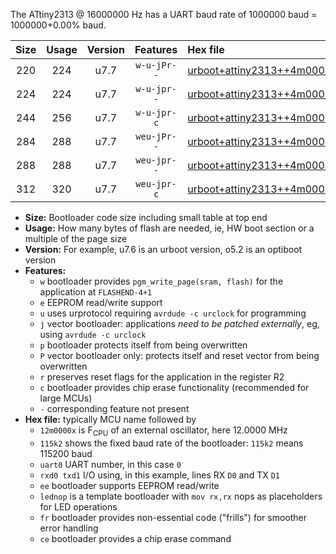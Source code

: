 The ATtiny2313 @ 16000000 Hz has a UART baud rate of 1000000 baud = 1000000+0.00% baud.

|Size|Usage|Version|Features|Hex file|
|:-:|:-:|:-:|:-:|:--|
|220|224|u7.7|`w-u-jPr--`|[urboot+attiny2313++4m0000x++250k0_uart0_rxd0_txd1_lednop.hex](https://raw.githubusercontent.com/stefanrueger/urboot.hex/main/mcus/attiny2313/external_oscillator/fcpu++4m0000_Hz/br++250k0_bps/urboot+attiny2313++4m0000x++250k0_uart0_rxd0_txd1_lednop.hex)|
|224|224|u7.7|`w-u-jpr--`|[urboot+attiny2313++4m0000x++250k0_uart0_rxd0_txd1_lednop_fr.hex](https://raw.githubusercontent.com/stefanrueger/urboot.hex/main/mcus/attiny2313/external_oscillator/fcpu++4m0000_Hz/br++250k0_bps/urboot+attiny2313++4m0000x++250k0_uart0_rxd0_txd1_lednop_fr.hex)|
|244|256|u7.7|`w-u-jpr-c`|[urboot+attiny2313++4m0000x++250k0_uart0_rxd0_txd1_lednop_fr_ce.hex](https://raw.githubusercontent.com/stefanrueger/urboot.hex/main/mcus/attiny2313/external_oscillator/fcpu++4m0000_Hz/br++250k0_bps/urboot+attiny2313++4m0000x++250k0_uart0_rxd0_txd1_lednop_fr_ce.hex)|
|284|288|u7.7|`weu-jPr--`|[urboot+attiny2313++4m0000x++250k0_uart0_rxd0_txd1_ee_lednop.hex](https://raw.githubusercontent.com/stefanrueger/urboot.hex/main/mcus/attiny2313/external_oscillator/fcpu++4m0000_Hz/br++250k0_bps/urboot+attiny2313++4m0000x++250k0_uart0_rxd0_txd1_ee_lednop.hex)|
|288|288|u7.7|`weu-jpr--`|[urboot+attiny2313++4m0000x++250k0_uart0_rxd0_txd1_ee_lednop_fr.hex](https://raw.githubusercontent.com/stefanrueger/urboot.hex/main/mcus/attiny2313/external_oscillator/fcpu++4m0000_Hz/br++250k0_bps/urboot+attiny2313++4m0000x++250k0_uart0_rxd0_txd1_ee_lednop_fr.hex)|
|312|320|u7.7|`weu-jpr-c`|[urboot+attiny2313++4m0000x++250k0_uart0_rxd0_txd1_ee_lednop_fr_ce.hex](https://raw.githubusercontent.com/stefanrueger/urboot.hex/main/mcus/attiny2313/external_oscillator/fcpu++4m0000_Hz/br++250k0_bps/urboot+attiny2313++4m0000x++250k0_uart0_rxd0_txd1_ee_lednop_fr_ce.hex)|

- **Size:** Bootloader code size including small table at top end
- **Usage:** How many bytes of flash are needed, ie, HW boot section or a multiple of the page size
- **Version:** For example, u7.6 is an urboot version, o5.2 is an optiboot version
- **Features:**
  + `w` bootloader provides `pgm_write_page(sram, flash)` for the application at `FLASHEND-4+1`
  + `e` EEPROM read/write support
  + `u` uses urprotocol requiring `avrdude -c urclock` for programming
  + `j` vector bootloader: applications *need to be patched externally*, eg, using `avrdude -c urclock`
  + `p` bootloader protects itself from being overwritten
  + `P` vector bootloader only: protects itself and reset vector from being overwritten
  + `r` preserves reset flags for the application in the register R2
  + `c` bootloader provides chip erase functionality (recommended for large MCUs)
  + `-` corresponding feature not present
- **Hex file:** typically MCU name followed by
  + `12m0000x` is F<sub>CPU</sub> of an external oscillator, here 12.0000 MHz
  + `115k2` shows the fixed baud rate of the bootloader: `115k2` means 115200 baud
  + `uart0` UART number, in this case `0`
  + `rxd0 txd1` I/O using, in this example, lines RX `D0` and TX `D1`
  + `ee` bootloader supports EEPROM read/write
  + `lednop` is a template bootloader with `mov rx,rx` nops as placeholders for LED operations
  + `fr` bootloader provides non-essential code ("frills") for smoother error handling
  + `ce` bootloader provides a chip erase command
